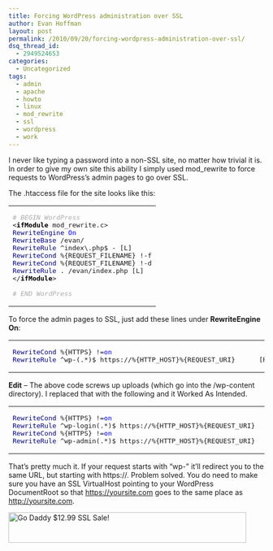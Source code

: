 ```yaml
---
title: Forcing WordPress administration over SSL
author: Evan Hoffman
layout: post
permalink: /2010/09/20/forcing-wordpress-administration-over-ssl/
dsq_thread_id:
  - 2949524653
categories:
  - Uncategorized
tags:
  - admin
  - apache
  - howto
  - linux
  - mod_rewrite
  - ssl
  - wordpress
  - work
---
```

I never like typing a password into a non-SSL site, no matter how trivial it is. In order to give my own site this ability I simply used mod_rewrite to force requests to WordPress&#8217;s admin pages to go over SSL.

The .htaccess file for the site looks like this:

<div class="wp_syntax">
  <table>
    <tr>
      <td class="code">
        <pre class="apache" style="font-family:monospace;"><span style="color: #adadad; font-style: italic;"># BEGIN WordPress</span>
&lt;<span style="color: #000000; font-weight:bold;">ifModule</span> mod_rewrite.c&gt;
<span style="color: #00007f;">RewriteEngine</span> <span style="color: #0000ff;">On</span>
<span style="color: #00007f;">RewriteBase</span> /evan/
<span style="color: #00007f;">RewriteRule</span> ^index\.php$ - [L]
<span style="color: #00007f;">RewriteCond</span> %{REQUEST_FILENAME} !-f
<span style="color: #00007f;">RewriteCond</span> %{REQUEST_FILENAME} !-d
<span style="color: #00007f;">RewriteRule</span> . /evan/index.php [L]
&lt;/<span style="color: #000000; font-weight:bold;">ifModule</span>&gt;
&nbsp;
<span style="color: #adadad; font-style: italic;"># END WordPress</span></pre>
      </td>
    </tr>
  </table>
</div>

To force the admin pages to SSL, just add these lines under **RewriteEngine On**:

<div class="wp_syntax">
  <table>
    <tr>
      <td class="code">
        <pre class="apache" style="font-family:monospace;"><span style="color: #00007f;">RewriteCond</span> %{HTTPS} !=<span style="color: #0000ff;">on</span>
<span style="color: #00007f;">RewriteRule</span> ^wp-(.*)$ https://%{HTTP_HOST}%{REQUEST_URI}      [R,L]</pre>
      </td>
    </tr>
  </table>
</div>

**Edit** &#8211; The above code screws up uploads (which go into the /wp-content directory). I replaced that with the following and it Worked As Intended.

<div class="wp_syntax">
  <table>
    <tr>
      <td class="code">
        <pre class="apache" style="font-family:monospace;"><span style="color: #00007f;">RewriteCond</span> %{HTTPS} !=<span style="color: #0000ff;">on</span>
<span style="color: #00007f;">RewriteRule</span> ^wp-login(.*)$ https://%{HTTP_HOST}%{REQUEST_URI}      [R,L]
<span style="color: #00007f;">RewriteCond</span> %{HTTPS} !=<span style="color: #0000ff;">on</span>
<span style="color: #00007f;">RewriteRule</span> ^wp-admin(.*)$ https://%{HTTP_HOST}%{REQUEST_URI}      [R,L]</pre>
      </td>
    </tr>
  </table>
</div>

That&#8217;s pretty much it. If your request starts with &#8220;wp-&#8221; it&#8217;ll redirect you to the same URL, but starting with https://. Problem solved. You do need to make sure you have an SSL VirtualHost pointing to your WordPress DocumentRoot so that https://yoursite.com goes to the same place as http://yoursite.com.

<a href="http://affiliate.godaddy.com/redirect/5F43C3ECBA841ACFC3859F4F4E6CA7DA64C271385B2D61A3AD6F3CCE83EB1DD8235E60DCD7D63BCD92E2429E79A75FAC" onclick="_gaq.push(['_trackEvent', 'outbound-article', 'http://affiliate.godaddy.com/redirect/5F43C3ECBA841ACFC3859F4F4E6CA7DA64C271385B2D61A3AD6F3CCE83EB1DD8235E60DCD7D63BCD92E2429E79A75FAC', '']);" target="_blank"><img src="http://affiliate.godaddy.com/ads/5F43C3ECBA841ACFC3859F4F4E6CA7DA64C271385B2D61A3AD6F3CCE83EB1DD8235E60DCD7D63BCD92E2429E79A75FAC" border="0" width="468"  height="60" alt="Go Daddy $12.99 SSL Sale!" /></a>